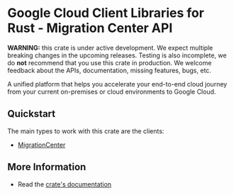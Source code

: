 # Google Cloud Client Libraries for Rust - Migration Center API

<!-- Code generated by sidekick. DO NOT EDIT. -->

**WARNING:** this crate is under active development. We expect multiple breaking
changes in the upcoming releases. Testing is also incomplete, we do **not**
recommend that you use this crate in production. We welcome feedback about the
APIs, documentation, missing features, bugs, etc.

A unified platform that helps you accelerate your end-to-end cloud journey
from your current on-premises or cloud environments to Google Cloud.

## Quickstart

The main types to work with this crate are the clients:

- [MigrationCenter]

## More Information

- Read the [crate's documentation](https://docs.rs/google-cloud-migrationcenter-v1/latest/google-cloud-migrationcenter-v1)

[MigrationCenter]: https://docs.rs/google-cloud-migrationcenter-v1/latest/google_cloud_migrationcenter_v1/client/struct.MigrationCenter.html
